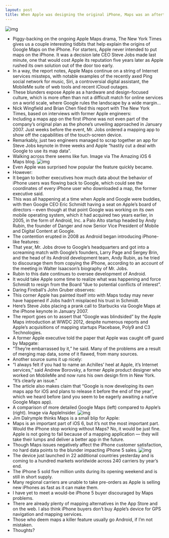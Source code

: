 ```yaml
---
layout: post
title: When Apple was designing the original iPhone, Maps was an afterthought
---
```

![img](http://media.idownloadblog.com/wp-content/uploads/2012/08/2007-iPhone-introduction-Steve-Jobs-and-Eric-Schmidt-001.jpg)
* Piggy-backing on the ongoing Apple Maps drama, The New York Times gives us a couple interesting tidbits that help explain the origins of Google Maps on the iPhone. For starters, Apple never intended to put maps on the iPhone. It was a decision late CEO Steve Jobs made last minute, one that would cost Apple its reputation five years later as Apple rushed its own solution out of the door too early.
* In a way, the report notes, Apple Maps continue on a string of Internet services missteps, with notable examples of the recently axed Ping social network for music, Siri, a controversial digital assistant, the MobileMe suite of web tools and recent iCloud outages.
* These blunders expose Apple as a hardware and design-focused culture, which is more often than not a difficult match for online services on a world scale, where Google rules the landscape by a wide margin…
* Nick Wingfield and Brian Chen filed this report with The New York Times, based on interviews with former Apple engineers:
* Including a maps app on the first iPhone was not even part of the company’s original plan as the phone’s unveiling approached in January 2007. Just weeks before the event, Mr. Jobs ordered a mapping app to show off the capabilities of the touch-screen device.
* Remarkably, just two engineers managed to scrap together an app for Steve Jobs keynote in three weeks and Apple “hastily cut a deal with Google to use its map data”.
* Walking across there seems like fun. Image via The Amazing iOS 6 Maps blog.
![img](http://media.idownloadblog.com/wp-content/uploads/2012/09/Amazing-Apple-Maps-image-001.jpg)
* Even Apple was surprised how popular the feature quickly became.
* However:
* It began to bother executives how much data about the behavior of iPhone users was flowing back to Google, which could see the coordinates of every iPhone user who downloaded a map, the former executive said.
* This was all happening at a time when Apple and Google were buddies, with then Google CEO Eric Schmidt having a seat on Apple’s board of directors – even though at that point Google was working on its own mobile operating system, which it had acquired two years earlier, in 2005, in the form of Android, Inc. a Palo Alto startup headed by Andy Rubin, the founder of Danger and now Senior Vice President of Mobile and Digital Content at Google.
* The contention erupted in 2008 as Android began introducing iPhone-like features:
* That year, Mr. Jobs drove to Google’s headquarters and got into a screaming match with Google’s founders, Larry Page and Sergey Brin, and the head of its Android development team, Andy Rubin, as he tried to discourage them from copying the iPhone, according to an account of the meeting in Walter Isaacson’s biography of Mr. Jobs.
* Rubin to this date continues to oversee development of Android.
* It would take Apple some time to realize what was happening and force Schmidt to resign from the Board “due to potential conflicts of interest”.
* Daring Fireball‘s John Gruber observes:
* This corner Apple has painted itself into with Maps today may never have happened if Jobs hadn’t misplaced his trust in Schmidt.
* Here’s Steve Jobs placing a prank call to Starbucks via Google Maps at the iPhone keynote in January 2007.
* The report goes on to assert that “Google was blindsided” by the Apple Maps introduction at WWDC 2012, despite numerous reports and Apple’s acquisitions of mapping startups Placebase, Poly9 and C3 Technologies.
* A former Apple executive told the paper that Apple was caught off guard by Mapgate:
* “They’re embarrassed by it,” he said. Many of the problems are a result of merging map data, some of it flawed, from many sources.
* Another source sums it up nicely:
* “I always felt if you had to name an Achilles’ heel at Apple, it’s Internet services,” said Andrew Borovsky, a former Apple product designer who worked on MobileMe and now runs his own design firm in New York. “It’s clearly an issue.”
* The article also makes claim that “Google is now developing its own maps app for iOS and plans to release it before the end of the year”, which we heard before (and you seem to be eagerly awaiting a native Google Maps app).
* A comparison of more detailed Google Maps (left) compared to Apple’s (right). Image via AppleInsider.
![img](http://media.idownloadblog.com/wp-content/uploads/2012/09/Google-Maps-vs-Apple-Maps-vector.jpg)
* Jim Dalrymple thinks Maps is a small blip for Apple:
* Maps is an important part of iOS 6, but it’s not the most important part. Would the iPhone stop working without Maps? No, it would be just fine. Apple is not going to fail because of a mapping application — they will take their lumps and deliver a better app in the future.
* Though Maps issues negatively affect the iPhone customer satisfaction, no hard data points to the blunder impacting iPhone 5 sales.
![img](http://media.idownloadblog.com/wp-content/uploads/2012/09/iPhone-5-white-three-up-Maps.jpg)
* The device just launched in 22 additional countries yesterday and is coming to a hundred markets worldwide across 240 carriers by year’s end.
* The iPhone 5 sold five million units during its opening weekend and is still in short supply.
* Many regional carriers are unable to take pre-orders as Apple is selling new iPhones as fast as it can make them.
* I have yet to meet a would-be iPhone 5 buyer discouraged by Maps problems.
* There are already plenty of mapping alternatives in the App Store and on the web. I also think iPhone buyers don’t buy Apple’s device for GPS navigation and mapping services.
* Those who deem maps a killer feature usually go Android, if I’m not mistaken.
* Thoughts?

